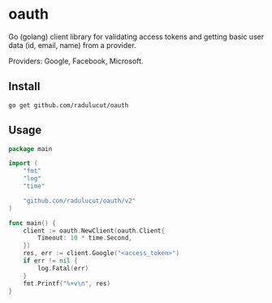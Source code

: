 # oauth

Go (golang) client library for validating access tokens and getting basic user data (id, email, name) from a provider.

Providers: Google, Facebook, Microsoft.

## Install

`go get github.com/radulucut/oauth`

## Usage

```go
package main

import (
    "fmt"
    "log"
    "time"

    "github.com/radulucut/oauth/v2"
)

func main() {
    client := oauth.NewClient(oauth.Client{
        Timeout: 10 * time.Second,
    })
    res, err := client.Google("<access_token>")
    if err != nil {
        log.Fatal(err)
    }
    fmt.Printf("%+v\n", res)
}
```
